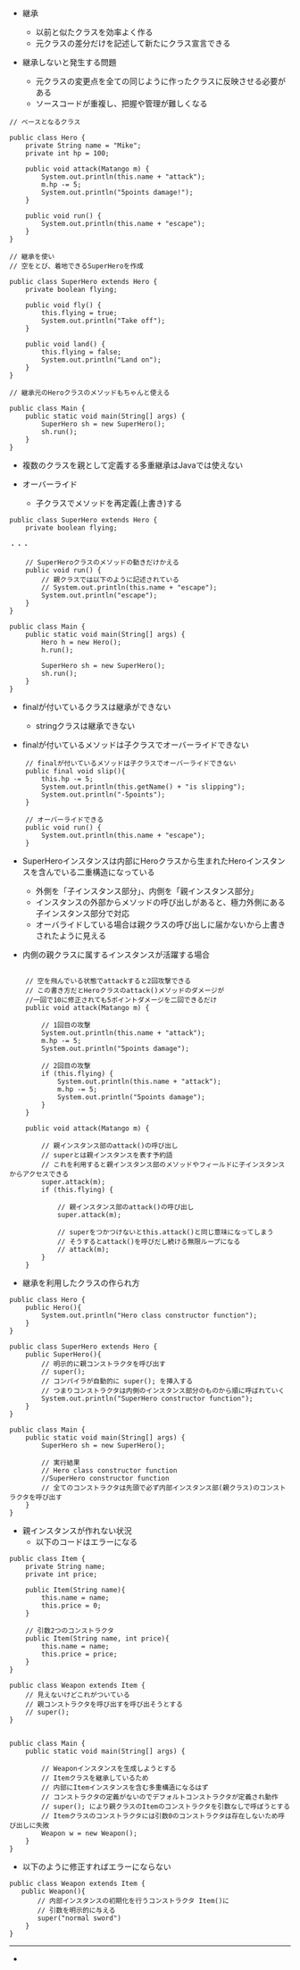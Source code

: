 - 継承
    - 以前と似たクラスを効率よく作る
    - 元クラスの差分だけを記述して新たにクラス宣言できる

- 継承しないと発生する問題
    - 元クラスの変更点を全ての同じように作ったクラスに反映させる必要がある
    - ソースコードが重複し、把握や管理が難しくなる

```
// ベースとなるクラス

public class Hero {
    private String name = "Mike";
    private int hp = 100;

    public void attack(Matango m) {
        System.out.println(this.name + "attack");
        m.hp -= 5;
        System.out.println("5points damage!");
    }

    public void run() {
        System.out.println(this.name + "escape");
    }
}

```

```
// 継承を使い
// 空をとび、着地できるSuperHeroを作成

public class SuperHero extends Hero {
    private boolean flying;

    public void fly() {
        this.flying = true;
        System.out.println("Take off");
    }

    public void land() {
        this.flying = false;
        System.out.println("Land on");
    }
}

```

```
// 継承元のHeroクラスのメソッドもちゃんと使える

public class Main {
    public static void main(String[] args) {
        SuperHero sh = new SuperHero();
        sh.run();
    }
}

```

- 複数のクラスを親として定義する多重継承はJavaでは使えない

- オーバーライド
    - 子クラスでメソッドを再定義(上書き)する

```
public class SuperHero extends Hero {
    private boolean flying;

・・・

    // SuperHeroクラスのメソッドの動きだけかえる
    public void run() {
        // 親クラスでは以下のように記述されている
        // System.out.println(this.name + "escape");
        System.out.println("escape");
    }
}

```

```
public class Main {
    public static void main(String[] args) {
        Hero h = new Hero();
        h.run();

        SuperHero sh = new SuperHero();
        sh.run();
    }
}

```

- finalが付いているクラスは継承ができない
    - stringクラスは継承できない

- finalが付いているメソッドは子クラスでオーバーライドできない

```
    // finalが付いているメソッドは子クラスでオーバーライドできない
    public final void slip(){
        this.hp -= 5;
        System.out.println(this.getName() + "is slipping");
        System.out.println("-5points");
    }

    // オーバーライドできる
    public void run() {
        System.out.println(this.name + "escape");
    }

```

- SuperHeroインスタンスは内部にHeroクラスから生まれたHeroインスタンスを含んでいる二重構造になっている
    - 外側を「子インスタンス部分」、内側を「親インスタンス部分」
    - インスタンスの外部からメソッドの呼び出しがあると、極力外側にある子インスタンス部分で対応
    - オーバライドしている場合は親クラスの呼び出しに届かないから上書きされたように見える

- 内側の親クラスに属するインスタンスが活躍する場合

```

    // 空を飛んでいる状態でattackすると2回攻撃できる
    // この書き方だとHeroクラスのattack()メソッドのダメージが
    //一回で10に修正されても5ポイントダメージを二回できるだけ
    public void attack(Matango m) {

        // 1回目の攻撃
        System.out.println(this.name + "attack");
        m.hp -= 5;
        System.out.println("5points damage");

        // 2回目の攻撃
        if (this.flying) {
            System.out.println(this.name + "attack");
            m.hp -= 5;
            System.out.println("5points damage");
        }
    }

```

```
    public void attack(Matango m) {

        // 親インスタンス部のattack()の呼び出し
        // superとは親インスタンスを表す予約語
        // これを利用すると親インスタンス部のメソッドやフィールドに子インスタンスからアクセスできる
        super.attack(m);
        if (this.flying) {

            // 親インスタンス部のattack()の呼び出し
            super.attack(m);

            // superをつかつけないとthis.attack()と同じ意味になってしまう
            // そうするとattack()を呼びだし続ける無限ループになる
            // attack(m);
        }
    }

```

- 継承を利用したクラスの作られ方

```
public class Hero {
    public Hero(){
        System.out.println("Hero class constructor function");
    }
}

public class SuperHero extends Hero {
    public SuperHero(){
        // 明示的に親コンストラクタを呼び出す
        // super();
        // コンパイラが自動的に super(); を挿入する
        // つまりコンストラクタは内側のインスタンス部分のものから順に呼ばれていく
        System.out.println("SuperHero constructor function");
    }
}

public class Main {
    public static void main(String[] args) {
        SuperHero sh = new SuperHero();

        // 実行結果
        // Hero class constructor function
        //SuperHero constructor function
        // 全てのコンストラクタは先頭で必ず内部インスタンス部(親クラス)のコンストラクタを呼び出す
    }
}
```

- 親インスタンスが作れない状況
    - 以下のコードはエラーになる

```
public class Item {
    private String name;
    private int price;

    public Item(String name){
        this.name = name;
        this.price = 0;
    }

    // 引数2つのコンストラクタ
    public Item(String name, int price){
        this.name = name;
        this.price = price;
    }
}

public class Weapon extends Item {
    // 見えないけどこれがついている
    // 親コンストラクタを呼び出すを呼び出そうとする
    // super();
}


public class Main {
    public static void main(String[] args) {

        // Weaponインスタンスを生成しようとする
        // Itemクラスを継承しているため
        // 内部にItemインスタンスを含む多重構造になるはず
        // コンストラクタの定義がないのでデフォルトコンストラクタが定義され動作
        // super(); により親クラスのItemのコンストラクタを引数なしで呼ぼうとする
        // Itemクラスのコンストラクタには引数0のコンストラクタは存在しないため呼び出しに失敗
        Weapon w = new Weapon();
    }
}

```

- 以下のように修正すればエラーにならない

```
public class Weapon extends Item {
   public Weapon(){
       // 内部インスタンスの初期化を行うコンストラクタ Item()に
       // 引数を明示的に与える
       super("normal sword")
    }
}

```

---

- 